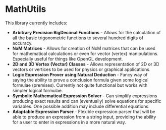 # MathUtils
This library currently includes:
 * **Arbitrary Precision BigDecimal Functions** - Allows for the calculation of all the basic trigonometric functions to several hundred digits of accuracy.
 * **NxM Matrices** - Allows for creation of NxM matrices that can be used for mathematical calculations or even for vector (vertex) manipulations. Especially useful for things like OpenGL development.
 * **2D and 3D Vertex (Vector) Classes** - Allows representation of 2D or 3D vectors or vertices to be used for physics or graphical applications.
 * **Logic Expression Prover using Natural Deduction** - Fancy way of saying the ability to prove a conclusion formula given some logical formulae (premises). Currently not quite functional but works with simpler logical formulae.
 * **Symbolic Mathematical Expression Solver** - Can simplify expressions producing exact results and can (eventually) solve equations for specific variables. One possible addition may include differential equations.
 * **Adaptable Expression Parser** - Flexible expression parser that will be able to produce an expression from a string input, providing the ability for a user to enter in expressions in a more natural way.